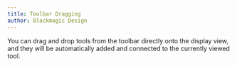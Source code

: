 ```yaml
---
title: Toolbar Dragging
author: Blackmagic Design
---
```


You can drag and drop tools from the toolbar directly onto the display view, and they will be automatically added and connected to the currently viewed tool.
